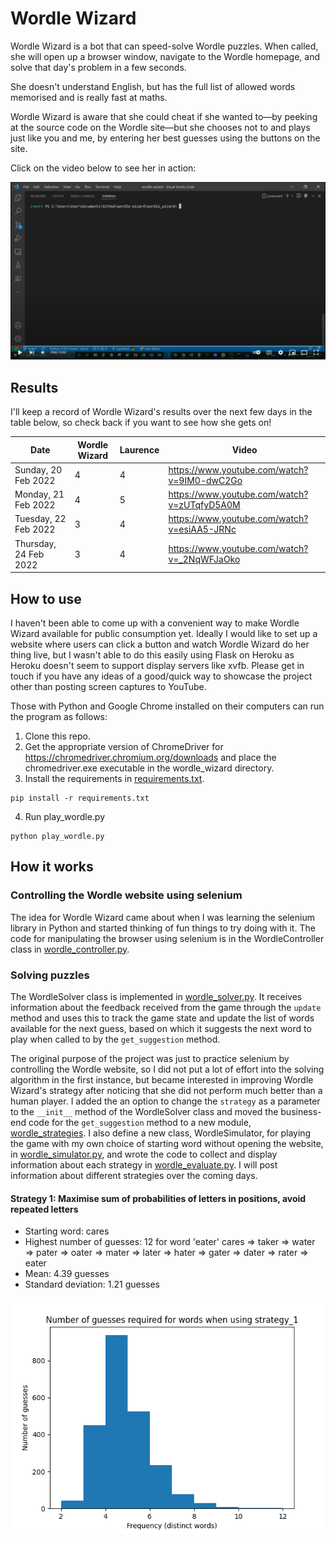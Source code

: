 # Wordle Wizard

Wordle Wizard is a bot that can speed-solve Wordle puzzles. When called, she will open up a browser window, navigate to the Wordle homepage, and solve that day's problem in a few seconds.

She doesn't understand English, but has the full list of allowed words memorised and is really fast at maths.

Wordle Wizard is aware that she could cheat if she wanted to—by peeking at the source code on the Wordle site—but she chooses not to and plays just like you and me, by entering her best guesses using the buttons on the site.

Click on the video below to see her in action:

<a href="https://www.youtube.com/watch?v=9IM0-dwC2Go"><img src="readme-img/youtube.PNG"></a>

## Results

I'll keep a record of Wordle Wizard's results over the next few days in the table below, so check back if you want to see how she gets on!

| Date | Wordle Wizard | Laurence | Video |
| ------------- | ------------- | ------------- | ------------- |
| Sunday, 20 Feb 2022  | 4 | 4 | https://www.youtube.com/watch?v=9IM0-dwC2Go
| Monday, 21 Feb 2022  | 4 | 5 | https://www.youtube.com/watch?v=zUTqfyD5A0M
| Tuesday, 22 Feb 2022 | 3 | 4 | https://www.youtube.com/watch?v=esiAA5-JRNc
| Thursday, 24 Feb 2022 | 3 | 4 | https://www.youtube.com/watch?v=_2NqWFJaOko

## How to use

I haven't been able to come up with a convenient way to make Wordle Wizard available for public consumption yet. Ideally I would like to set up a website where users can click a button and watch Wordle Wizard do her thing live, but I wasn't able to do this easily using Flask on Heroku as Heroku doesn't seem to support display servers like xvfb. Please get in touch if you have any ideas of a good/quick way to showcase the project other than posting screen captures to YouTube.

Those with Python and Google Chrome installed on their computers can run the program as follows:

1. Clone this repo.
2. Get the appropriate version of ChromeDriver for https://chromedriver.chromium.org/downloads and place the chromedriver.exe executable in the wordle_wizard directory.
3. Install the requirements in [requirements.txt](wordle_wizard/requirements.txt).
```
pip install -r requirements.txt
```
4. Run play_wordle.py
```
python play_wordle.py
```

## How it works

### Controlling the Wordle website using selenium

The idea for Wordle Wizard came about when I was learning the selenium library in Python and started thinking of fun things to try doing with it. The code for manipulating the browser using selenium is in the WordleController class in [wordle_controller.py](wordle_wizard/wordle_controller.py).

### Solving puzzles

The WordleSolver class is implemented in [wordle_solver.py](wordle_wizard/wordle_solver.py). It receives information about the feedback received from the game through the `update` method and uses this to track the game state and update the list of words available for the next guess, based on which it suggests the next word to play when called to by the `get_suggestion` method.

The original purpose of the project was just to practice selenium by controlling the Wordle website, so I did not put a lot of effort into the solving algorithm in the first instance, but became interested in improving Wordle Wizard's strategy after noticing that she did not perform much better than a human player. I added the an option to change the `strategy` as a parameter to the `__init__` method of the WordleSolver class and moved the business-end code for the `get_suggestion` method to a new module, [wordle_strategies](wordle_wizard/wordle_strategies.py). I also define a new class, WordleSimulator, for playing the game with my own choice of starting word without opening the website, in [wordle_simulator.py](wordle_wizard/wordle_simulator.py), and wrote the code to collect and display information about each strategy in [wordle_evaluate.py](wordle_wizard/wordle_evaluate.py). I will post information about different strategies over the coming days.

#### Strategy 1: Maximise sum of probabilities of letters in positions, avoid repeated letters

- Starting word: cares
- Highest number of guesses: 12 for word 'eater'
cares ⇒  taker ⇒  water ⇒  pater ⇒  oater ⇒  mater ⇒  later ⇒  hater ⇒  gater ⇒  dater ⇒  rater ⇒  eater
- Mean: 4.39 guesses
- Standard deviation: 1.21 guesses

<img src="wordle_wizard/evaluate/strategy_1.png"></img>